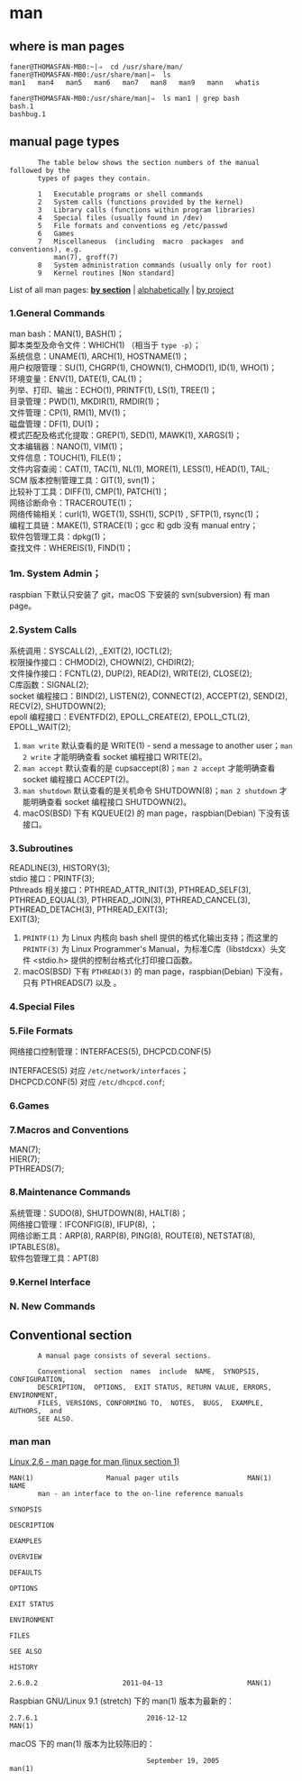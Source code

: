 
# man
## where is man pages
```Shell
faner@THOMASFAN-MB0:~|⇒  cd /usr/share/man/
faner@THOMASFAN-MB0:/usr/share/man|⇒  ls
man1   man4   man5   man6   man7   man8   man9   mann   whatis
```

```Shell
faner@THOMASFAN-MB0:/usr/share/man|⇒  ls man1 | grep bash
bash.1
bashbug.1
```

## manual page types

```Shell
       The table below shows the section numbers of the manual followed by the
       types of pages they contain.

       1   Executable programs or shell commands
       2   System calls (functions provided by the kernel)
       3   Library calls (functions within program libraries)
       4   Special files (usually found in /dev)
       5   File formats and conventions eg /etc/passwd
       6   Games
       7   Miscellaneous  (including  macro  packages  and  conventions), e.g.
           man(7), groff(7)
       8   System administration commands (usually only for root)
       9   Kernel routines [Non standard]
```

List of all man pages:   [**by section**](http://man7.org/linux/man-pages/dir_all_by_section.html)  |  [alphabetically](http://man7.org/linux/man-pages/dir_all_alphabetic.html)  |  [by project](http://man7.org/linux/man-pages/dir_by_project.html)

### 1.General Commands
man bash：MAN(1), BASH(1)；  
脚本类型及命令文件：WHICH(1) （相当于 `type -p`）；  
系统信息：UNAME(1), ARCH(1), HOSTNAME(1)；  
用户权限管理：SU(1), CHGRP(1), CHOWN(1), CHMOD(1), ID(1), WHO(1)；  
环境变量：ENV(1), DATE(1),  CAL(1)；  
列举、打印、输出：ECHO(1), PRINTF(1), LS(1), TREE(1)；  
目录管理：PWD(1), MKDIR(1), RMDIR(1)；  
文件管理：CP(1), RM(1), MV(1)；  
磁盘管理：DF(1), DU(1)；  
模式匹配及格式化提取：GREP(1), SED(1), MAWK(1), XARGS(1)；  
文本编辑器：NANO(1), VIM(1)；  
文件信息：TOUCH(1), FILE(1)；  
文件内容查阅：CAT(1), TAC(1), NL(1), MORE(1), LESS(1), HEAD(1), TAIL;  
SCM 版本控制管理工具：GIT(1), svn(1)；  
比较补丁工具：DIFF(1), CMP(1), PATCH(1)；  
网络诊断命令：TRACEROUTE(1)；  
网络传输相关：curl(1), WGET(1), SSH(1), SCP(1) , SFTP(1), rsync(1)；  
编程工具链：MAKE(1), STRACE(1)；gcc 和 gdb 没有 manual entry；  
软件包管理工具：dpkg(1)；  
查找文件：WHEREIS(1), FIND(1)；  

### 1m. System Admin；
raspbian 下默认只安装了 git，macOS 下安装的 svn(subversion) 有 man page。

### 2.System Calls
系统调用：SYSCALL(2), _EXIT(2), IOCTL(2);  
权限操作接口：CHMOD(2), CHOWN(2), CHDIR(2);  
文件操作接口：FCNTL(2), DUP(2), READ(2), WRITE(2), CLOSE(2);  
C库函数：SIGNAL(2);  
socket 编程接口：BIND(2), LISTEN(2), CONNECT(2), ACCEPT(2), SEND(2), RECV(2), SHUTDOWN(2);  
epoll 编程接口：EVENTFD(2), EPOLL_CREATE(2), EPOLL_CTL(2), EPOLL_WAIT(2);  

1. `man write` 默认查看的是 WRITE(1) - send a message to another user；`man 2 write` 才能明确查看 socket 编程接口 WRITE(2)。  
2. `man accept` 默认查看的是 cupsaccept(8)；`man 2 accept` 才能明确查看 socket 编程接口 ACCEPT(2)。  
3. `man shutdown` 默认查看的是关机命令 SHUTDOWN(8)；`man 2 shutdown` 才能明确查看 socket 编程接口 SHUTDOWN(2)。  
4. macOS(BSD) 下有 KQUEUE(2) 的 man page，raspbian(Debian) 下没有该接口。  

### 3.Subroutines
READLINE(3), HISTORY(3);  
stdio 接口：PRINTF(3);  
Pthreads 相关接口：PTHREAD_ATTR_INIT(3), PTHREAD_SELF(3), PTHREAD_EQUAL(3), PTHREAD_JOIN(3), PTHREAD_CANCEL(3), PTHREAD_DETACH(3), PTHREAD_EXIT(3);  
EXIT(3);  

1. `PRINTF(1)` 为 Linux 内核向 bash shell 提供的格式化输出支持；而这里的 `PRINTF(3)` 为 Linux Programmer's Manual，为标准C库（libstdcxx）头文件 <stdio.h> 提供的控制台格式化打印接口函数。  
2. macOS(BSD) 下有 `PTHREAD(3)` 的 man page，raspbian(Debian) 下没有，只有 PTHREADS(7) 以及 。  

### 4.Special Files

### 5.File Formats
网络接口控制管理：INTERFACES(5), DHCPCD.CONF(5)

INTERFACES(5) 对应 `/etc/network/interfaces`；  
DHCPCD.CONF(5) 对应 `/etc/dhcpcd.conf`;  

### 6.Games

### 7.Macros and Conventions
MAN(7);  
HIER(7);  
PTHREADS(7);  

### 8.Maintenance Commands
系统管理：SUDO(8), SHUTDOWN(8), HALT(8)；  
网络接口管理：IFCONFIG(8), IFUP(8), ；  
网络诊断工具：ARP(8),  RARP(8), PING(8), ROUTE(8), NETSTAT(8),   IPTABLES(8)。  
软件包管理工具：APT(8)  

### 9.Kernel Interface

### N. New Commands  

## Conventional  section

```Shell
       A manual page consists of several sections.

       Conventional  section  names  include  NAME,  SYNOPSIS,  CONFIGURATION,
       DESCRIPTION,  OPTIONS,  EXIT STATUS, RETURN VALUE, ERRORS, ENVIRONMENT,
       FILES, VERSIONS, CONFORMING TO,  NOTES,  BUGS,  EXAMPLE,  AUTHORS,  and
       SEE ALSO.

```

### man man
[Linux 2.6 - man page for man (linux section 1)](https://www.unix.com/man-page/linux/1/man/)

```Shell
MAN(1)					Manual pager utils				   MAN(1)
NAME
       man - an interface to the on-line reference manuals

SYNOPSIS

DESCRIPTION

EXAMPLES

OVERVIEW

DEFAULTS

OPTIONS

EXIT STATUS

ENVIRONMENT

FILES

SEE ALSO

HISTORY

2.6.0.2 				    2011-04-13					   MAN(1)

```

Raspbian GNU/Linux 9.1 (stretch) 下的 man(1) 版本为最新的：

```Shell
2.7.6.1                           2016-12-12                            MAN(1)
```

macOS 下的 man(1) 版本为比较陈旧的：

```Shell
                                  September 19, 2005                            man(1)
```